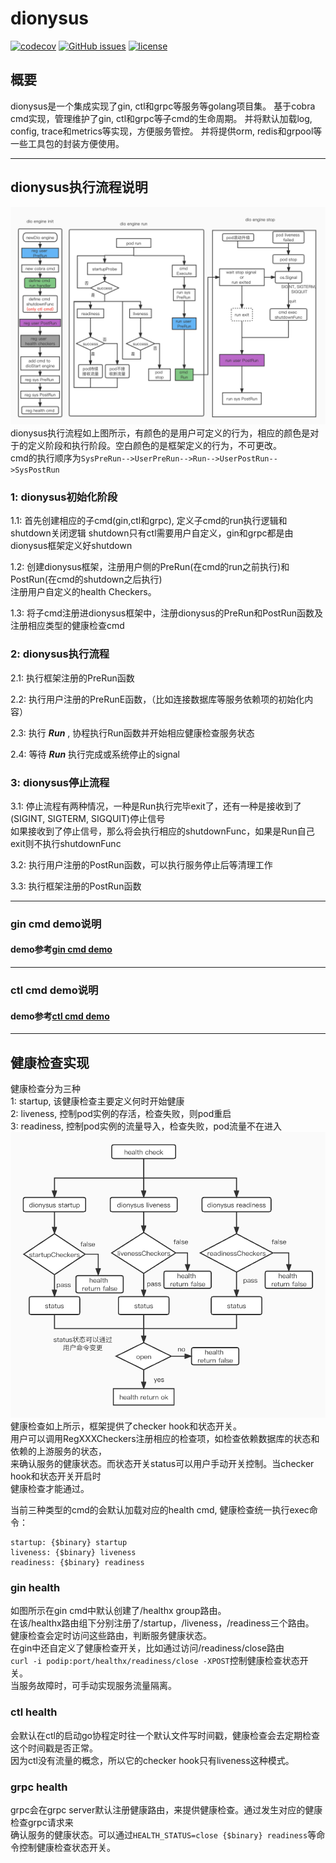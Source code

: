# dionysus

[![codecov](https://codecov.io/gh/gowins/dionysus/branch/master/graph/badge.svg)](https://codecov.io/gh/gowins/dionysus)
[![GitHub issues](https://img.shields.io/github/issues/talkgo/night.svg?label=Issue&style=flat-square)](https://github.com/gowins/dionysus/issues)
[![license](https://img.shields.io/github/license/talkgo/night.svg?style=flat-square)](https://github.com/gowins/dionysus/blob/master/LICENSE)

## 概要
dionysus是一个集成实现了gin, ctl和grpc等服务等golang项目集。
基于cobra cmd实现，管理维护了gin, ctl和grpc等子cmd的生命周期。
并将默认加载log, config, trace和metrics等实现，方便服务管控。
并将提供orm, redis和grpool等一些工具包的封装方便使用。

----
## dionysus执行流程说明
![dionysuslife](image/dionysuslife.jpg)
dionysus执行流程如上图所示，有颜色的是用户可定义的行为，相应的颜色是对于的定义阶段和执行阶段。空白颜色的是框架定义的行为，不可更改。  
cmd的执行顺序为```SysPreRun-->UserPreRun-->Run-->UserPostRun-->SysPostRun```


### 1: dionysus初始化阶段  

1.1: 首先创建相应的子cmd(gin,ctl和grpc), 定义子cmd的run执行逻辑和shutdown关闭逻辑
shutdown只有ctl需要用户自定义，gin和grpc都是由dionysus框架定义好shutdown

1.2: 创建dionysus框架，注册用户侧的PreRun(在cmd的run之前执行)和PostRun(在cmd的shutdown之后执行)  
注册用户自定义的health Checkers。

1.3: 将子cmd注册进dionysus框架中，注册dionysus的PreRun和PostRun函数及注册相应类型的健康检查cmd  


### 2: dionysus执行流程  

2.1: 执行框架注册的PreRun函数  

2.2: 执行用户注册的PreRunE函数，（比如连接数据库等服务依赖项的初始化内容）  

2.3: 执行 ___Run___ , 协程执行Run函数并开始相应健康检查服务状态  

2.4: 等待 ___Run___ 执行完成或系统停止的signal  

### 3: dionysus停止流程  

3.1: 停止流程有两种情况，一种是Run执行完毕exit了，还有一种是接收到了(SIGINT, SIGTERM, SIGQUIT)停止信号  
如果接收到了停止信号，那么将会执行相应的shutdownFunc，如果是Run自己exit则不执行shutdownFunc  

3.2: 执行用户注册的PostRun函数，可以执行服务停止后等清理工作  

3.3: 执行框架注册的PostRun函数  

----

### gin cmd demo说明
#### demo参考[gin cmd demo](example/ginx/demo.go)

----

### ctl cmd demo说明
#### demo参考[ctl cmd demo](example/ctl/demo.go) 

----

## 健康检查实现
健康检查分为三种  
1: startup, 该健康检查主要定义何时开始健康  
2: liveness, 控制pod实例的存活，检查失败，则pod重启  
3: readiness, 控制pod实例的流量导入，检查失败，pod流量不在进入  
![healthcheck](image/healthcheck.jpg)健康检查如上所示，框架提供了checker hook和状态开关。  
用户可以调用RegXXXCheckers注册相应的检查项，如检查依赖数据库的状态和依赖的上游服务的状态，  
来确认服务的健康状态。而状态开关status可以用户手动开关控制。当checker hook和状态开关开启时  
健康检查才能通过。

当前三种类型的cmd的会默认加载对应的health cmd, 健康检查统一执行exec命令：
```
startup: {$binary} startup
liveness: {$binary} liveness
readiness: {$binary} readiness
```

### gin health
如图所示在gin cmd中默认创建了/healthx group路由。  
在该/healthx路由组下分别注册了/startup，/liveness，/readiness三个路由。  
健康检查会定时访问这些路由，判断服务健康状态。  
在gin中还自定义了健康检查开关，比如通过访问/readiness/close路由  
```curl -i podip:port/healthx/readiness/close -XPOST```控制健康检查状态开关。  
当服务故障时，可手动实现服务流量隔离。  

### ctl health
会默认在ctl的启动go协程定时往一个默认文件写时间戳，健康检查会去定期检查这个时间戳是否正常。  
因为ctl没有流量的概念，所以它的checker hook只有liveness这种模式。  

### grpc health
grpc会在grpc server默认注册健康路由，来提供健康检查。通过发生对应的健康检查grpc请求来  
确认服务的健康状态。可以通过```HEALTH_STATUS=close {$binary} readiness```等命令控制健康检查状态开关。  

